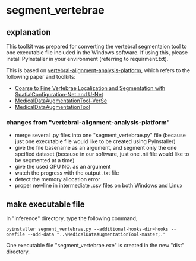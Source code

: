 # segment_vertebrae
## explanation
This toolkit was prepared for converting the vertebral segmentaion tool to one executable file included in the Windows software. If using this, please install PyInstaller in your environment (referring to requirment.txt).

This is based on [vertebral-alignment-analysis-platform](https://github.com/zhuo-cheng/vertebral-alignment-analysis-platform), which refers to the following paper and toolkits:

- [Coarse to Fine Vertebrae Localization and Segmentation with SpatialConfiguration-Net and U-Net](https://cpb-ap-se2.wpmucdn.com/blogs.auckland.ac.nz/dist/1/670/files/2020/06/2020PayerVISAPP.pdf)
- [MedicalDataAugmentationTool-VerSe](https://github.com/christianpayer/MedicalDataAugmentationTool-VerSe/tree/master/verse2019)
- [MedicalDataAugmentationTool](https://github.com/christianpayer/MedicalDataAugmentationTool)


### changes from "vertebral-alignment-analysis-platform"

- merge several .py files into one "segment_vertebrae.py" file (because just one executable file would like to be created using PyInstaller)
- give the file basename as an argument, and segment only the one spcified dataset (because in our software, just one .nii file would like to be segmented at a time)
- give the used GPU NO. as an argument
- watch the progress with the output .txt file
- detect the memory allocation error
- proper newline in intermediate .csv files on both Windows and Linux

## make executable file
In "inference" directory, type the following command;

```
pyinstaller segment_vertebrae.py --additional-hooks-dir=hooks --onefile --add-data "..\MedicalDataAugmentationTool-master;."
```

One executable file "segment_vertebrae.exe" is created in the new "dist" directory. 

